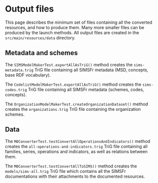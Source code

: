# Output files

This page describes the minimum set of files containing all the converted resources, and how to produce them. Many more smaller files can be produced by the launch methods. All output files are created in the `src/main/resources/data` directory.

## Metadata and schemes

The `SIMSModelMakerTest.exportAllAsTriG()` method creates the `sims-metadata.trig` TriG file containing all SIMSFr metadata (MSD, concepts, base RDF vocabulary).

The `CodelistModelMakerTest.exportAllAsTriG()` method creates the `sims-codes.trig` TriG file containing all SIMSFr metadata (schemes, codes, concepts).

The `OrganizationModelMakerTest.createOrganizationDataset()` method creates the `organizations.trig` TriG file containing the organization schemes.


## Data

The `M0ConverterTest.testConvertAllOperationsAndIndicators()` method creates the `all-operations-and-indicators.trig` TriG file containing all families, series, operations and indicators, as well as relations between them.

The `M0ConverterTest.testConvertAllToSIMS()` method creates the `models/sims-all.trig` TriG file which contains all the SIMSFr documentations with their attachments to the documented resources.
